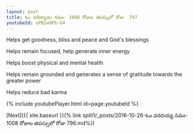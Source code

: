 ```yaml
---
layout: post
title: ఓం వరేణ్యాయ నమః- 1008 రోజుల తపస్సులో రోజు  797
youtubeId: uPB2w9Pb-G4
---
```

 
 
Helps get goodness, bliss and peace and God's blessings
 
Helps remain focused, help generate inner energy 
 
Helps boost physical and mental health 
 
Helps remain grounded and generates a sense of gratitude towards the greater power 
 
Helps reduce bad karma
 
 
 
 


{% include youtubePlayer.html id=page.youtubeId %}
 
[Next]({{ site.baseurl }}{% link  split1/_posts/2016-10-26-ఓం వరదయ్య నమః- 1008 రోజుల తపస్సులో రోజు  796.md%})
 
